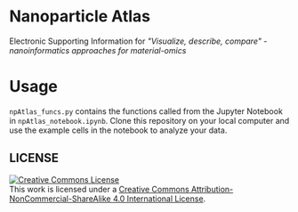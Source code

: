 # Nanoparticle Atlas
Electronic Supporting Information for _"Visualize, describe, compare" - nanoinformatics approaches for material-omics_

# Usage
```npAtlas_funcs.py``` contains the functions called from the Jupyter Notebook in ```npAtlas_notebook.ipynb```. Clone this repository on your local computer and use the example cells in the notebook to analyze your data.

## LICENSE

<a rel="license" href="http://creativecommons.org/licenses/by-nc-sa/4.0/"><img alt="Creative Commons License" style="border-width:0" src="https://i.creativecommons.org/l/by-nc-sa/4.0/88x31.png" /></a><br />This work is licensed under a <a rel="license" href="http://creativecommons.org/licenses/by-nc-sa/4.0/">Creative Commons Attribution-NonCommercial-ShareAlike 4.0 International License</a>.

